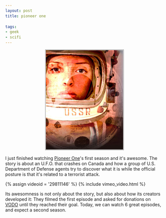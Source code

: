 ```yaml
---
layout: post
title: pioneer one

tags:
- geek
- scifi
---
```


<div style="text-align:center">
    <img src="uploads/pioneer_one.jpg" />
</div>

I just finished watching [Pioneer One](http://pioneerone.tv)'s first season and it's awesome. The story is about an U.F.O. that crashes on Canada and how a group of U.S. Department of Defense agents try to discover what it is while the official posture is that it's related to a terrorist attack.

{% assign videoid = '29811146' %}
{% include vimeo_video.html %}

Its awesomness is not only about the story, but also about how its creators developed it: They filmed the first episode and asked for donations on [VODO](http://vodo.net/) until they reached their goal. Today, we can watch 6 great episodes, and expect a second season.
